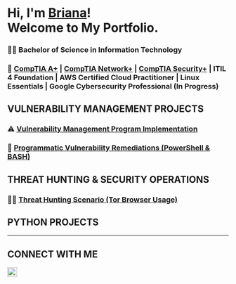 # Hi, I'm <a href="https://www.linkedin.com/in/brianalwillis/">Briana</a>!<br>Welcome to My Portfolio.

### 👩‍🎓 Bachelor of Science in Information Technology
### 📃 [CompTIA A+](https://www.credly.com/earner/earned/badge/b053f3c0-6e80-4d2e-bb8c-f8f4f8172a40) | [CompTIA Network+](https://www.credly.com/earner/earned/badge/8ca33678-28c0-4119-b5b4-822a320eb803) | [CompTIA Security+](https://www.credly.com/earner/earned/badge/da5ce54c-26da-4b7e-849b-182c826863c5) | ITIL 4 Foundation | AWS Certified Cloud Practitioner | Linux Essentials | Google Cybersecurity Professional (In Progress)

## VULNERABILITY MANAGEMENT PROJECTS

### ⚠️ [Vulnerability Management Program Implementation](https://github.com/brianalwillis/vulnerability-management-program) 
### 🐢 [Programmatic Vulnerability Remediations (PowerShell & BASH)](https://github.com/joshcybertest/programmatic-vulnerability-remediations)

## THREAT HUNTING & SECURITY OPERATIONS 

### 🕵️‍♀️ [Threat Hunting Scenario (Tor Browser Usage)](https://github.com/joshmadakor0/threat-hunting-scenario-tor)

## PYTHON PROJECTS 



<hr/>

## CONNECT WITH ME 

[<img align="left" alt="Briana Willis | LinkedIn" width="22px" src="https://cdn.jsdelivr.net/npm/simple-icons@v3/icons/linkedin.svg" />][linkedin]

[linkedin]: https://linkedin.com/in/brianalwillis

<!--
<img width="35" alt="image" src="https://github.com/user-attachments/assets/2f41c7cd-5ea8-4475-b451-a37161b6c3fb"> 
<img width="35" alt="image" src="https://github.com/user-attachments/assets/77649969-9910-4994-8b96-74a116cfb2a8">
-->
